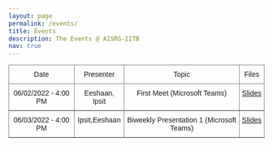 ```yaml
---
layout: page
permalink: /events/
title: Events
description: The Events @ AISRG-IITB
nav: true
---
```


<style type="text/css">
.tg  {border-collapse:collapse;border-spacing:0;margin:0px auto;}
.tg td{border-color:black;border-style:solid;border-width:1px;font-family:Arial, sans-serif;font-size:14px;
  overflow:hidden;padding:10px 5px;word-break:normal;}
.tg th{border-color:black;border-style:solid;border-width:1px;font-family:Arial, sans-serif;font-size:14px;
  font-weight:normal;overflow:hidden;padding:10px 5px;word-break:normal;}
.tg .tg-c3ow{border-color:inherit;text-align:center;vertical-align:top}
@media screen and (max-width: 767px) {.tg {width: auto !important;}.tg col {width: auto !important;}.tg-wrap {overflow-x: auto;-webkit-overflow-scrolling: touch;margin: auto 0px;}}</style>
<div class="tg-wrap"><table class="tg">
<thead>
  <tr>
    <th class="tg-c3ow">Date</th>
    <th class="tg-c3ow">Presenter</th>
    <th class="tg-c3ow">Topic</th>
    <th class="tg-c3ow">Files</th>
  </tr>
</thead>
<tbody>
  <tr>
    <td class="tg-c3ow">06/02/2022 - 4:00 PM</td>
    <td class="tg-c3ow"> Eeshaan, Ipsit </td>
    <td class="tg-c3ow">First Meet (Microsoft Teams)</td>
    <td class="tg-c3ow"><a href="/assets/pdf/inaugural.pdf" target="_blank">Slides</a></td>
  </tr>
  <tr>
    <td class="tg-c3ow">06/03/2022 - 4:00 PM</td>
    <td class="tg-c3ow"> Ipsit,Eeshaan </td>
    <td class="tg-c3ow">Biweekly Presentation 1 (Microsoft Teams)</td>
    <td class="tg-c3ow"><a href="https://github.com/AISRG/OPT/blob/main/NAS/06-03-2022-Ipsit-DARTS.pdf" target="_blank">Slides</a></td>
  </tr>
</tbody>
</table></div>
